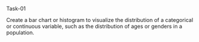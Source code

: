 
Task-01

Create a bar chart or histogram to visualize the distribution of a categorical or continuous variable, such as the distribution of ages or genders in a population.

